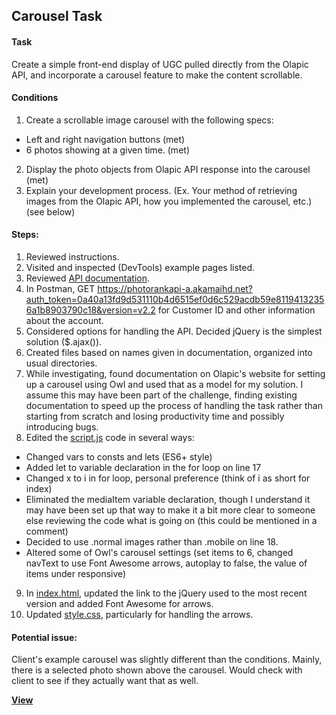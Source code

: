 ## Carousel Task

#### Task
Create a simple front-end display of UGC pulled directly from the Olapic API, and incorporate a carousel feature to make the content scrollable.

#### Conditions
1. Create a scrollable image carousel with the following specs:
- Left and right navigation buttons (met)
- 6 photos showing at a given time. (met)
2. Display the photo objects from Olapic API response into the carousel (met)
3. Explain your development process. (Ex. Your method of retrieving images from the Olapic API, how you implemented the carousel, etc.) (see below)

#### Steps: 
1. Reviewed instructions.
2. Visited and inspected (DevTools) example pages listed.
3. Reviewed [API documentation](http://www.photorank.me/api.html). 
4. In Postman, GET https://photorankapi-a.akamaihd.net?auth_token=0a40a13fd9d531110b4d6515ef0d6c529acdb59e81194132356a1b8903790c18&version=v2.2 for Customer ID and other information about the account.
5. Considered options for handling the API. Decided jQuery is the simplest solution ($.ajax()). 
6. Created files based on names given in documentation, organized into usual directories. 
7. While investigating, found documentation on Olapic's website for setting up a carousel using Owl and used that as a model for my solution. I assume this may have been part of the challenge, finding existing documentation to speed up the process of handling the task rather than starting from scratch and losing productivity time and possibly introducing bugs. 
8. Edited the [script.js](js/script.js) code in several ways: 
- Changed vars to consts and lets (ES6+ style)
- Added let to variable declaration in the for loop on line 17
- Changed x to i in for loop, personal preference (think of i as short for index)
- Eliminated the mediaItem variable declaration, though I understand it may have been set up that way to make it a bit more clear to someone else reviewing the code what is going on (this could be mentioned in a comment)
- Decided to use .normal images rather than .mobile on line 18. 
- Altered some of Owl's carousel settings (set items to 6, changed navText to use Font Awesome arrows, autoplay to false, the value of items under responsive)
9. In [index.html](index.html), updated the link to the jQuery used to the most recent version and added Font Awesome for arrows.
10. Updated [style.css](css/style.css), particularly for handling the arrows. 

#### Potential issue: 
Client's example carousel was slightly different than the conditions. Mainly, there is a selected photo shown above the carousel. Would check with client to see if they actually want that as well. 

**[View](http://jasonspringer.me/other/olapic-carousel/)**